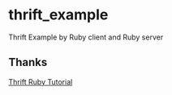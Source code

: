 thrift_example
==============

Thrift Example by Ruby client and Ruby server

## Thanks
[Thrift Ruby Tutorial](http://saravani.wordpress.com/2011/05/03/thrift-ruby-tutorial/)
